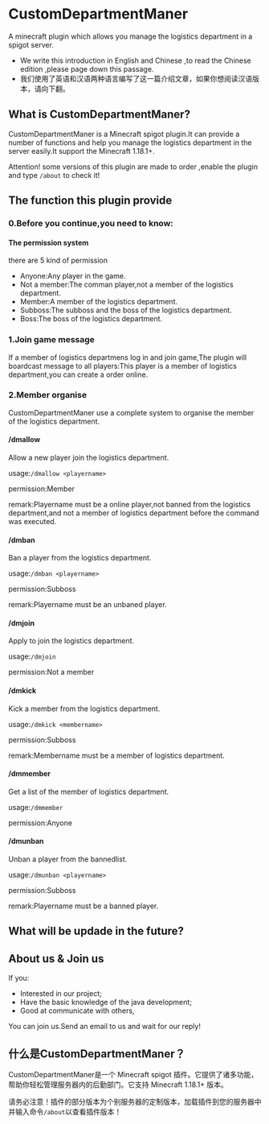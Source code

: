 # CustomDepartmentManer
A minecraft plugin which allows you manage the logistics department in a spigot server.

- We write this introduction in English and Chinese ,to read the Chinese edition ,please page down this passage.
- 我们使用了英语和汉语两种语言编写了这一篇介绍文章，如果你想阅读汉语版本，请向下翻。

## What is CustomDepartmentManer?
CustomDepartmentManer is a Minecraft spigot plugin.It can provide a number of functions and help you manage the logistics department in the server easily.It support the Minecraft 1.18.1+.

Attention! some versions of this plugin are made to order ,enable the plugin and type ``/about`` to check it!

## The function this plugin provide
### 0.Before you continue,you need to know:
#### The permission system
there are 5 kind of permission
- Anyone:Any player in the game.
- Not a member:The comman player,not a member of the logistics department.
- Member:A member of the logistics department.
- Subboss:The subboss and the boss of the logistics department.
- Boss:The boss of the logistics department.
### 1.Join game message
If a member of logistics departmens log in and join game,The plugin will boardcast message to all players:This player is a member of logistics department,you can create a order online.
### 2.Member organise
CustomDepartmentManer use a complete system to organise the member of the logistics department.
#### /dmallow
Allow a new player join the logistics department.

usage:`/dmallow <playername>`

permission:Member

remark:Playername must be a online player,not banned from the logistics department,and not a member of logistics department before the command was executed.
#### /dmban
Ban a player from the logistics department.

usage:`/dmban <playername>`

permission:Subboss

remark:Playername must be an unbaned player.
#### /dmjoin
Apply to join the logistics department.

usage:`/dmjoin`

permission:Not a member
#### /dmkick
Kick a member from the logistics department.

usage:`/dmkick <membername>`

permission:Subboss

remark:Membername must be a member of logistics department.
#### /dmmember
Get a list of the member of logistics department.

usage:`/dmmember`

permission:Anyone
#### /dmunban
Unban a player from the bannedlist.

usage:`/dmunban <playername>`

permission:Subboss

remark:Playername must be a banned player.
## What will be updade in the future?

## About us & Join us
If you:
- Interested in our project;
- Have the basic knowledge of the java development;
- Good at communicate with others,

You can join us.Send an email to us and wait for our reply!

## 什么是CustomDepartmentManer？
CustomDepartmentManer是一个 Minecraft spigot 插件。它提供了诸多功能，帮助你轻松管理服务器内的后勤部门。它支持 Minecraft 1.18.1+ 版本。

请务必注意！插件的部分版本为个别服务器的定制版本，加载插件到您的服务器中并输入命令``/about``以查看插件版本！
